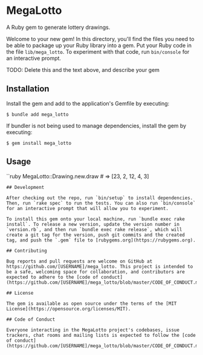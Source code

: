 # MegaLotto

A Ruby gem to generate lottery drawings. 

Welcome to your new gem! In this directory, you'll find the files you need to be able to package up your Ruby library into a gem. Put your Ruby code in the file `lib/mega_lotto`. To experiment with that code, run `bin/console` for an interactive prompt.

TODO: Delete this and the text above, and describe your gem

## Installation

Install the gem and add to the application's Gemfile by executing:

    $ bundle add mega_lotto

If bundler is not being used to manage dependencies, install the gem by executing:

    $ gem install mega_lotto

## Usage

``ruby
MegaLotto::Drawing.new.draw # => [23, 2, 12, 4, 3]
```
## Development

After checking out the repo, run `bin/setup` to install dependencies. Then, run `rake spec` to run the tests. You can also run `bin/console` for an interactive prompt that will allow you to experiment.

To install this gem onto your local machine, run `bundle exec rake install`. To release a new version, update the version number in `version.rb`, and then run `bundle exec rake release`, which will create a git tag for the version, push git commits and the created tag, and push the `.gem` file to [rubygems.org](https://rubygems.org).

## Contributing

Bug reports and pull requests are welcome on GitHub at https://github.com/[USERNAME]/mega_lotto. This project is intended to be a safe, welcoming space for collaboration, and contributors are expected to adhere to the [code of conduct](https://github.com/[USERNAME]/mega_lotto/blob/master/CODE_OF_CONDUCT.md).

## License

The gem is available as open source under the terms of the [MIT License](https://opensource.org/licenses/MIT).

## Code of Conduct

Everyone interacting in the MegaLotto project's codebases, issue trackers, chat rooms and mailing lists is expected to follow the [code of conduct](https://github.com/[USERNAME]/mega_lotto/blob/master/CODE_OF_CONDUCT.md).
